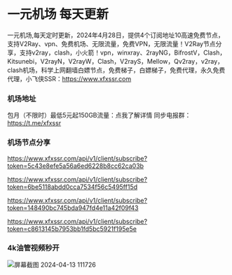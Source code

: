 # 一元机场 每天更新

一元机场,每天定时更新，2024年4月28日，提供4个订阅地址10高速免费节点，支持V2Ray、vpn、免费机场、无限流量，免费VPN，无限流量！V2Ray节点分享，支持v2ray，clash，小火箭！vpn，winxray、2rayNG，BifrostV，Clash，Kitsunebi，V2rayN，V2rayW，Clash，V2rayS，Mellow，Qv2ray，v2ray，clash机场，科学上网翻墙白嫖节点，免费梯子，白嫖梯子，免费代理，永久免费代理，小飞侠SSR：https://www.xfxssr.com
### 机场地址

包月（不限时）最低5元起150GB流量：点我了解详情
同步电报群：https://t.me/xfxssr

### 机场节点分享

https://www.xfxssr.com/api/v1/client/subscribe?token=5c43e8efe5a56a6ed6228b8cc62ca03b

https://www.xfxssr.com/api/v1/client/subscribe?token=6be5118abdd0cca7534f56c5495ff15d

https://www.xfxssr.com/api/v1/client/subscribe?token=148490bc745bda947fd4e11a42f09f43

https://www.xfxssr.com/api/v1/client/subscribe?token=c8613145b7953bb1fd5bc5921f195e5e



### 4k油管视频秒开

![屏幕截图 2024-04-13 111726](https://github.com/xfxssr/ssnode/assets/160599155/38ebd832-e0a3-40fc-a3be-008cf5103b34)


